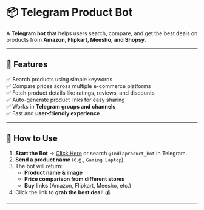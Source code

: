 # 📦 Telegram Product Bot 

A **Telegram bot** that helps users search, compare, and get the best deals on products from **Amazon, Flipkart, Meesho, and Shopsy**.

---

## 🚀 Features

✅ Search products using simple keywords  
✅ Compare prices across multiple e-commerce platforms  
✅ Fetch product details like ratings, reviews, and discounts  
✅ Auto-generate product links for easy sharing  
✅ Works in **Telegram groups and channels**  
✅ Fast and **user-friendly experience**  

---

## 🎯 How to Use

1. **Start the Bot** → [Click Here](https://t.me/Indiaproduct_bot) or search `@Indiaproduct_bot` in Telegram.
2. **Send a product name** (e.g., `Gaming Laptop`).
3. The bot will return:
   - **Product name & image**
   - **Price comparison from different stores**
   - **Buy links** (Amazon, Flipkart, Meesho, etc.)
4. Click the link to **grab the best deal!** 💰

---

